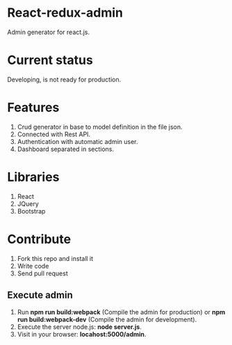 
React-redux-admin
=================

Admin generator for react.js.

Current status
==============

Developing, is not ready for production.

Features
========

1. Crud generator in base to model definition in the file json.
2. Connected with Rest API.
3. Authentication with automatic admin user.
4. Dashboard separated in sections.

Libraries
=========

1. React
2. JQuery
3. Bootstrap

Contribute
==========

1. Fork this repo and install it
2. Write code
3. Send pull request

Execute admin
-------------

1. Run **npm run build:webpack** (Compile the admin for production) or **npm run build:webpack-dev** (Compile the admin for development).
2. Execute the server node.js: **node server.js**.
3. Visit in your browser: **locahost:5000/admin**.
